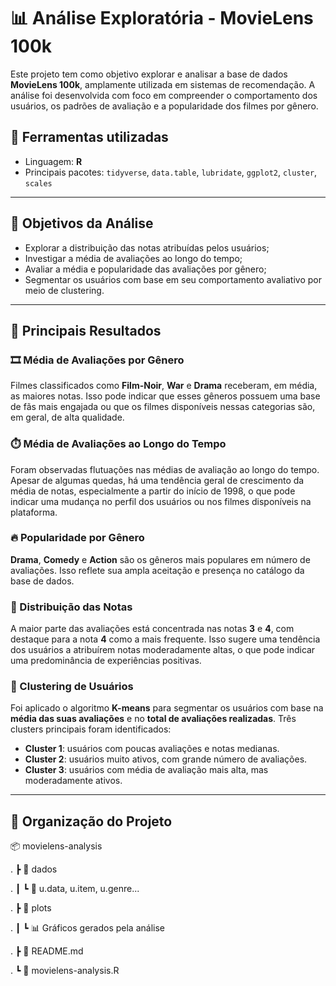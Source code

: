 # 📊 Análise Exploratória - MovieLens 100k

Este projeto tem como objetivo explorar e analisar a base de dados **MovieLens 100k**, amplamente utilizada em sistemas de recomendação. A análise foi desenvolvida com foco em compreender o comportamento dos usuários, os padrões de avaliação e a popularidade dos filmes por gênero.

## 🧰 Ferramentas utilizadas

- Linguagem: **R**
- Principais pacotes: `tidyverse`, `data.table`, `lubridate`, `ggplot2`, `cluster`, `scales`

---

## 🎯 Objetivos da Análise

- Explorar a distribuição das notas atribuídas pelos usuários;
- Investigar a média de avaliações ao longo do tempo;
- Avaliar a média e popularidade das avaliações por gênero;
- Segmentar os usuários com base em seu comportamento avaliativo por meio de clustering.

---

## 📌 Principais Resultados

### 🎞️ Média de Avaliações por Gênero
Filmes classificados como **Film-Noir**, **War** e **Drama** receberam, em média, as maiores notas. Isso pode indicar que esses gêneros possuem uma base de fãs mais engajada ou que os filmes disponíveis nessas categorias são, em geral, de alta qualidade.

### ⏱️ Média de Avaliações ao Longo do Tempo
Foram observadas flutuações nas médias de avaliação ao longo do tempo. Apesar de algumas quedas, há uma tendência geral de crescimento da média de notas, especialmente a partir do início de 1998, o que pode indicar uma mudança no perfil dos usuários ou nos filmes disponíveis na plataforma.

### 🔥 Popularidade por Gênero
**Drama**, **Comedy** e **Action** são os gêneros mais populares em número de avaliações. Isso reflete sua ampla aceitação e presença no catálogo da base de dados.

### 🧮 Distribuição das Notas
A maior parte das avaliações está concentrada nas notas **3** e **4**, com destaque para a nota **4** como a mais frequente. Isso sugere uma tendência dos usuários a atribuírem notas moderadamente altas, o que pode indicar uma predominância de experiências positivas.

### 👥 Clustering de Usuários
Foi aplicado o algoritmo **K-means** para segmentar os usuários com base na **média das suas avaliações** e no **total de avaliações realizadas**. Três clusters principais foram identificados:
- **Cluster 1**: usuários com poucas avaliações e notas medianas.
- **Cluster 2**: usuários muito ativos, com grande número de avaliações.
- **Cluster 3**: usuários com média de avaliação mais alta, mas moderadamente ativos.

---

## 📁 Organização do Projeto
📦 movielens-analysis 

.   ┣ 📂 dados 
   
.   ┃ ┗ 📄 u.data, u.item, u.genre...
   
.   ┣ 📂 plots 
   
.   ┃ ┗ 📊 Gráficos gerados pela análise 
   
.   ┣ 📜 README.md 
   
.     ┗ 📜 movielens-analysis.R
